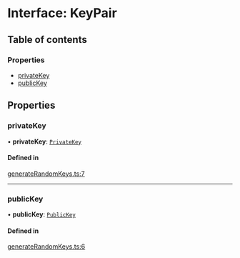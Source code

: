 # Interface: KeyPair

## Table of contents

### Properties

- [privateKey](KeyPair.md#privatekey)
- [publicKey](KeyPair.md#publickey)

## Properties

### privateKey

• **privateKey**: [`PrivateKey`](../classes/PrivateKey.md)

#### Defined in

[generateRandomKeys.ts:7](https://github.com/juanelas/paillier-bigint/blob/63a69bb/src/ts/generateRandomKeys.ts#L7)

___

### publicKey

• **publicKey**: [`PublicKey`](../classes/PublicKey.md)

#### Defined in

[generateRandomKeys.ts:6](https://github.com/juanelas/paillier-bigint/blob/63a69bb/src/ts/generateRandomKeys.ts#L6)
